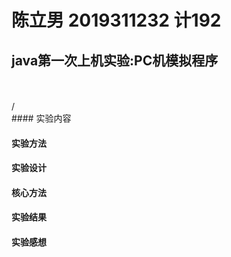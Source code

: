 # 陈立男 2019311232 计192 

## java第一次上机实验:PC机模拟程序 
<br>
<br>
/<br>
#### 实验内容  



#### 实验方法
#### 实验设计
#### 核心方法
#### 实验结果
#### 实验感想
